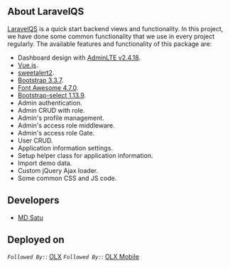 ## About LaravelQS

[LaravelQS](http://laravelqs.herokuapp.com/) is a quick start backend views and functionality. In this project, we have done some common functionality that we use in every project regularly. The available features and functionality of this package are:


- Dashboard design with [AdminLTE v2.4.18](http://adminlte.io/themes/AdminLTE/index2.html).
- [Vue.js](https://vuejs.org).
- [sweetalert2](https://sweetalert2.github.io/).
- [Bootstrap 3.3.7](https://getbootstrap.com/docs/3.3/).
- [Font Awesome 4.7.0](http://fontawesome.io).
- [Bootstrap-select 1.13.9](https://developer.snapappointments.com/bootstrap-select/).
- Admin authentication.
- Admin CRUD with role.
- Admin's profile management.
- Admin's access role middleware.
- Admin's access role Gate.
- User CRUD.
- Application information settings.
- Setup helper class for application information.
- Import demo data.
- Custom jQuery Ajax loader.
- Some common CSS and JS code.


## Developers
* [MD Satu](https://mdsatu.github.io/)

## Deployed on
*`Followed By:`*: [OLX](https://www.olx.com.om/en/)
*`Followed By:`*: [OLX Mobile](https://www.olx.com.om/en/i2/)

